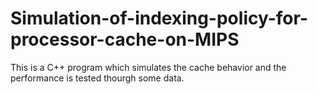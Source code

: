 # Simulation-of-indexing-policy-for-processor-cache-on-MIPS
This is a C++ program which simulates the cache behavior and  the  performance is tested thourgh some data. 
